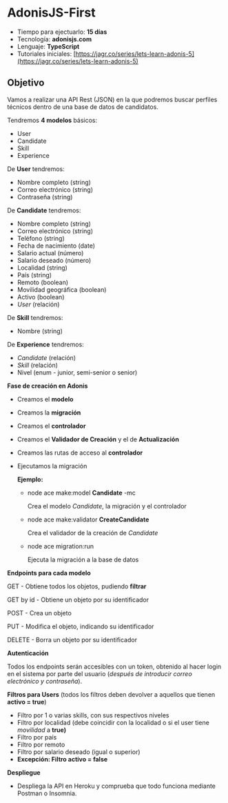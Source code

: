 # AdonisJS-First

- Tiempo para ejectuarlo: **15 días**
- Tecnología: **adonisjs.com**
- Lenguaje: **TypeScript**
- Tutoriales iniciales: [https://jagr.co/series/lets-learn-adonis-5](https://jagr.co/series/lets-learn-adonis-5)

## Objetivo

Vamos a realizar una API Rest (JSON) en la que podremos buscar perfiles técnicos dentro de una base de datos de candidatos.

Tendremos **4 modelos** básicos:

- User
- Candidate
- Skill
- Experience

De **User** tendremos:

- Nombre completo (string)
- Correo electrónico (string)
- Contraseña (string)

De **Candidate** tendremos:

- Nombre completo (string)
- Correo electrónico (string)
- Teléfono (string)
- Fecha de nacimiento (date)
- Salario actual (número)
- Salario deseado (número)
- Localidad (string)
- País (string)
- Remoto (boolean)
- Movilidad geográfica (boolean)
- Activo (boolean)
- *User* (relación)

De **Skill** tendremos:

- Nombre (string)

De **Experience** tendremos:

- *Candidate* (relación)
- *Skill* (relación)
- Nivel (enum - junior, semi-senior o senior)

**Fase de creación en Adonis**

- Creamos el **modelo**
- Creamos la **migración**
- Creamos el **controlador**
- Creamos el **Validador de Creación** y el de **Actualización**
- Creamos las rutas de acceso al **controlador**
- Ejecutamos la migración
    
    **Ejemplo:**
    
    - node ace make:model **Candidate** -mc
        
        Crea el modelo *Candidate*, la migración y el controlador
        
    - node ace make:validator **CreateCandidate**
        
        Crea el validador de la creación de *Candidate*
        
    - node ace migration:run
        
        Ejecuta la migración a la base de datos
        

**Endpoints para cada modelo**

GET - Obtiene todos los objetos, pudiendo **filtrar**

GET by id - Obtiene un objeto por su identificador

POST - Crea un objeto

PUT - Modifica el objeto, indicando su identificador

DELETE - Borra un objeto por su identificador

**Autenticación**

Todos los endpoints serán accesibles con un token, obtenido al hacer login en el sistema por parte del usuario (*después de introducir correo electrónico y contraseña*).

**Filtros para Users** (todos los filtros deben devolver a aquellos que tienen **activo = true**)

- Filtro por 1 o varias skills, con sus respectivos niveles
- Filtro por localidad (debe coincidir con la localidad o si el user tiene *movilidad* a **true)**
- Filtro por país
- Filtro por remoto
- Filtro por salario deseado (igual o superior)
- **Excepción: Filtro activo = false**

**Despliegue**

- Despliega la API en Heroku y comprueba que todo funciona mediante Postman o Insomnia.
